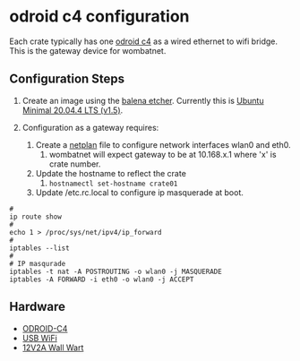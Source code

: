 # odroid c4 configuration
Each crate typically has one [odroid c4](https://www.hardkernel.com/shop/odroid-c4/) as a wired ethernet to wifi bridge.  This is the gateway device for wombatnet.

## Configuration Steps
1. Create an image using the [balena etcher](https://github.com/balena-io/etcher).  Currently this is [Ubuntu Minimal 20.04.4 LTS (v1.5)](https://wiki.odroid.com/odroid-c4/os_images/ubuntu/minimal/20220228).

1. Configuration as a gateway requires:
    1.  Create a [netplan](fixme) file to configure network interfaces wlan0 and eth0.
        1. wombatnet will expect gateway to be at 10.168.x.1 where 'x' is crate number.
    1.  Update the hostname to reflect the crate
        1.  ```hostnamectl set-hostname crate01```
    1.  Update /etc.rc.local to configure ip masquerade at boot.
```
#
ip route show
#
echo 1 > /proc/sys/net/ipv4/ip_forward
#
iptables --list
#
# IP masqurade 
iptables -t nat -A POSTROUTING -o wlan0 -j MASQUERADE
iptables -A FORWARD -i eth0 -o wlan0 -j ACCEPT
```        

## Hardware
+ [ODROID-C4](https://www.hardkernel.com/shop/odroid-c4/)
+ [USB WiFi](https://www.hardkernel.com/shop/wifi-module-5bk/)
+ [12V2A Wall Wart](https://www.hardkernel.com/shop/12v-2a-power-supply-us-plug/)
